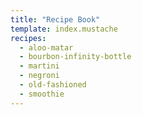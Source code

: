 ```yaml
---
title: "Recipe Book"
template: index.mustache
recipes:
  - aloo-matar
  - bourbon-infinity-bottle
  - martini
  - negroni
  - old-fashioned
  - smoothie
---
```

